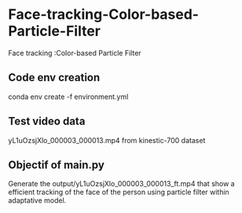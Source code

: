 # Face-tracking-Color-based-Particle-Filter
Face tracking :Color-based Particle Filter

## Code env creation

conda env create -f environment.yml

## Test video data

yL1uOzsjXlo_000003_000013.mp4 from kinestic-700 dataset

## Objectif of main.py

Generate the output/yL1uOzsjXlo_000003_000013_ft.mp4 that show a efficient tracking of the face of the person using particle filter within adaptative model.

